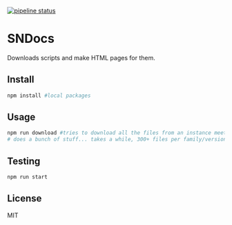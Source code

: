 [![pipeline status](https://gitlab.com/jacebenson/sndocs/badges/master/pipeline.svg)](https://gitlab.com/jacebenson/sndocs/commits/master)

# SNDocs

Downloads scripts and make HTML pages for them.

## Install

```bash
npm install #local packages
```

## Usage

```bash
npm run download #tries to download all the files from an instance meeting the family and patch
# does a bunch of stuff... takes a while, 300+ files per family/version, as of 10/12/2017 its 14 versions
```

## Testing

```bash
npm run start
```

## License

MIT